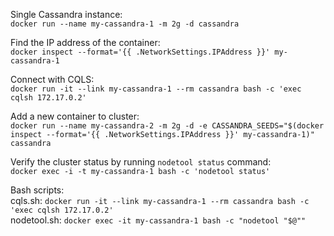 

Single Cassandra instance:  
`docker run --name my-cassandra-1 -m 2g -d cassandra`  

Find the IP address of the container:  
`docker inspect --format='{{ .NetworkSettings.IPAddress }}' my-cassandra-1`  

Connect with CQLS:  
`docker run -it --link my-cassandra-1 --rm cassandra bash -c 'exec cqlsh 172.17.0.2'`  

Add a new container to cluster:  
`docker run --name my-cassandra-2 -m 2g -d -e CASSANDRA_SEEDS="$(docker inspect --format='{{ .NetworkSettings.IPAddress }}' my-cassandra-1)" cassandra`  

Verify the cluster status by running `nodetool status` command:  
`docker exec -i -t my-cassandra-1 bash -c 'nodetool status'`  

Bash scripts:  
cqls.sh: `docker run -it --link my-cassandra-1 --rm cassandra bash -c 'exec cqlsh 172.17.0.2'`  
nodetool.sh: `docker exec -it my-cassandra-1 bash -c "nodetool "$@""`
